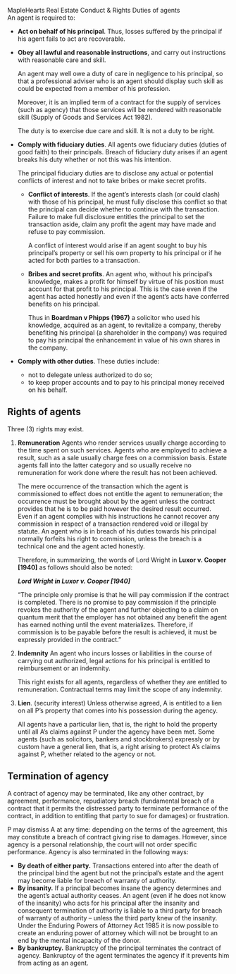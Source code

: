 MapleHearts Real Estate 
Conduct & Rights
Duties of agents  
An agent is required to:  
- **Act on behalf of his principal**. Thus, losses suffered by the principal if his agent fails to  act are recoverable.  
- **Obey all lawful and reasonable instructions**, and carry out instructions with reasonable  care and skill.  

    An agent may well owe a duty of care in negligence to his principal, so that a  professional adviser who is an agent should display such skill as could be expected from  a member of his profession.  

    Moreover, it is an implied term of a contract for the supply of services (such as agency)  that those services will be rendered with reasonable skill (Supply of Goods and Services  Act 1982).  

    The duty is to exercise due care and skill. It is not a duty to be right.  

- **Comply with fiduciary duties**. All agents owe fiduciary duties (duties of good faith) to  their principals. Breach of fiduciary duty arises if an agent breaks his duty whether or not  this was his intention. 

    The principal fiduciary duties are to disclose any actual or potential conflicts of interest  and not to take bribes or make secret profits.  
    - **Conflict of interests**. If the agent’s interests clash (or could clash) with those of  his principal, he must fully disclose this conflict so that the principal can decide  whether to continue with the transaction. Failure to make full disclosure entitles  the principal to set the transaction aside, claim any profit the agent may have  made and refuse to pay commission.  

        A conflict of interest would arise if an agent sought to buy his principal’s property  or sell his own property to his principal or if he acted for both parties to a  transaction.  
    - **Bribes and secret profits**. An agent who, without his principal’s knowledge,  makes a profit for himself by virtue of his position must account for that profit to his principal. This is the case even if the agent has acted honestly and even if the  agent’s acts have conferred benefits on his principal.  
    
        Thus in **Boardman v Phipps (1967)** a solicitor who used his knowledge, acquired  as an agent, to revitalize a company, thereby benefiting his principal (a  shareholder in the company) was required to pay his principal the enhancement in  value of his own shares in the company. 
- **Comply with other duties**. These duties include:  
    - not to delegate unless authorized to do so;  
    - to keep proper accounts and to pay to his principal money received on his behalf.  

## Rights of agents  
Three (3) rights may exist.  
1) **Remuneration** 
    Agents who render services usually charge according to the time spent on such services. Agents  who are employed to achieve a result, such as a sale usually charge fees on a commission basis.  Estate agents fall into the latter category and so usually receive no remuneration for work done  where the result has not been achieved.

    The mere occurrence of the transaction which the agent is commissioned to effect does not  entitle the agent to remuneration; the occurrence must be brought about by the agent unless the  contract provides that he is to be paid however the desired result occurred.  
    Even if an agent complies with his instructions he cannot recover any commission in respect of a  transaction rendered void or illegal by statute. An agent who is in breach of his duties towards  his principal normally forfeits his right to commission, unless the breach is a technical one and  the agent acted honestly.

    Therefore, in summarizing, the words of Lord Wright in **Luxor v. Cooper [1940]** as follows should also be noted: 
    
    ___Lord Wright in Luxor v. Cooper [1940]___

    “The principle only promise is that he will pay commission if the contract is completed. There is  no promise to pay commission if the principle revokes the authority of the agent and further  objecting to a claim on quantum merit that the employer has not obtained any benefit the agent  has earned nothing until the event materializes. Therefore, if commission is to be payable before  the result is achieved, it must be expressly provided in the contract.”

2) **Indemnity** 
An agent who incurs losses or liabilities in the course of carrying out authorized, legal actions for  his principal is entitled to reimbursement or an indemnity. 

    This right exists for all agents, regardless of whether they are entitled to remuneration.  Contractual terms may limit the scope of any indemnity.  

3) **Lien**. (security interest) 
Unless otherwise agreed, A is entitled to a lien on all P’s property that comes into his possession  during the agency.  
    
    All agents have a particular lien, that is, the right to hold the property until all A’s claims against  P under the agency have been met. Some agents (such as solicitors, bankers and stockbrokers)  expressly or by custom have a general lien, that is, a right arising to protect A’s claims against P,  whether related to the agency or not.  


## Termination of agency  
A contract of agency may be terminated, like any other contract, by agreement, performance,  repudiatory breach (fundamental breach of a contract that it permits the distressed party to terminate  performance of the contract, in addition to entitling that party to sue for damages) or frustration.  

P may dismiss A at any time: depending on the terms of the agreement, this may constitute a  breach of contract giving rise to damages. However, since agency is a personal relationship, the  court will not order specific performance. Agency is also terminated in the following ways: 

- **By death of either party.** Transactions entered into after the death of the principal bind  the agent but not the principal’s estate and the agent may become liable for breach of  warranty of authority.  
- **By insanity.** If a principal becomes insane the agency determines and the agent’s actual  authority ceases. An agent (even if he does not know of the insanity) who acts for his  principal after the insanity and consequent termination of authority is liable to a third  party for breach of warranty of authority – unless the third party knew of the insanity.  
Under the Enduring Powers of Attorney Act 1985 it is now possible to create an enduring  power of attorney which will not be brought to an end by the mental incapacity of the  donor. 
- **By bankruptcy.** Bankruptcy of the principal terminates the contract of agency.  Bankruptcy of the agent terminates the agency if it prevents him from acting as an agent.
